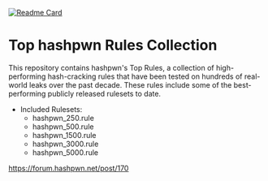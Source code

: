 [![Readme Card](https://github-readme-stats.vercel.app/api/pin/?username=hashpwn&repo=rules&theme=gruvbox)](https://github.com/hashpwn/rules)
# Top hashpwn Rules Collection
This repository contains hashpwn's Top Rules, a collection of high-performing hash-cracking rules that have been tested on hundreds of real-world leaks over the past decade. These rules include some of the best-performing publicly released rulesets to date.

* Included Rulesets:
  * hashpwn_250.rule
  * hashpwn_500.rule
  * hashpwn_1500.rule
  * hashpwn_3000.rule
  * hashpwn_5000.rule

https://forum.hashpwn.net/post/170
